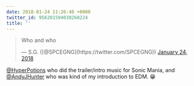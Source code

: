 ```yaml
---
date: 2018-01-24 11:26:40 +0000
twitter_id: 956201594030260224
title: ''
---
```


<blockquote class="twitter-tweet"><p lang="en" dir="ltr">Who and who</p>&mdash; S.G. ([@SPCEGNG](https://twitter.com/SPCEGNG)) <a href="https://twitter.com/SPCEGNG/status/956197185514868736?ref_src=twsrc%5Etfw">January 24, 2018</a></blockquote>
<script async src="https://platform.twitter.com/widgets.js" charset="utf-8"></script>

[@HyperPotions](https://twitter.com/HyperPotions) who did the trailer/intro music for Sonic Mania, and [@AndyJHunter](https://twitter.com/AndyJHunter) who was kind of my introduction to EDM. 😁
